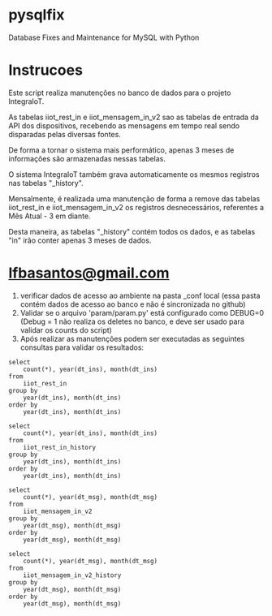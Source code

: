 # pysqlfix
Database Fixes and Maintenance for MySQL with Python

# Instrucoes
Este script realiza manutenções no banco de dados para o projeto IntegraIoT.

As tabelas iiot_rest_in e iiot_mensagem_in_v2 sao as tabelas de entrada da API dos dispositivos, recebendo as mensagens em tempo real sendo disparadas pelas diversas fontes.

De forma a tornar o sistema mais performático, apenas 3 meses de informações são armazenadas nessas tabelas.

O sistema IntegraIoT também grava automaticamente os mesmos registros nas tabelas "_history".

Mensalmente, é realizada uma manutenção de forma a remove das tabelas iiot_rest_in e iiot_mensagem_in_v2 os registros desnecessários, referentes a Mês Atual - 3 em diante.

Desta maneira, as tabelas "_history" contém todos os dados, e as tabelas "in" irão conter apenas 3 meses de dados.

# lfbasantos@gmail.com
1) verificar dados de acesso ao ambiente na pasta _conf local (essa pasta contém dados de acesso ao banco e não é sincronizada no github)
2) Validar se o arquivo 'param/param.py' está configurado como DEBUG=0 (Debug = 1 não realiza os deletes no banco, e deve ser usado para validar os counts do script)
3) Após realizar as manutenções podem ser executadas as seguintes consultas para validar os resultados:

````
select 
	count(*), year(dt_ins), month(dt_ins)
from
	iiot_rest_in
group by
	year(dt_ins), month(dt_ins)
order by
	year(dt_ins), month(dt_ins)
````

````
select 
	count(*), year(dt_ins), month(dt_ins)
from
	iiot_rest_in_history
group by
	year(dt_ins), month(dt_ins)
order by
	year(dt_ins), month(dt_ins)
````

````
select 
	count(*), year(dt_msg), month(dt_msg)
from
	iiot_mensagem_in_v2
group by
	year(dt_msg), month(dt_msg)
order by
	year(dt_msg), month(dt_msg)
````

````
select 
	count(*), year(dt_msg), month(dt_msg)
from
	iiot_mensagem_in_v2_history
group by
	year(dt_msg), month(dt_msg)
order by
	year(dt_msg), month(dt_msg)
````